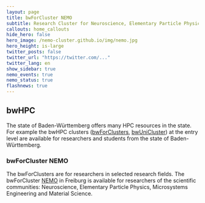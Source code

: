 ```yaml
---
layout: page
title: bwForCluster NEMO
subtitle: Research Cluster for Neuroscience, Elementary Particle Physics, Microsystems Engineering and Materials Science (NEMO)
callouts: home_callouts
hide_hero: false
hero_image: /nemo-cluster.github.io/img/nemo.jpg
hero_height: is-large
twitter_posts: false
twitter_url: "https://twitter.com/..."
twitter_lang: en
show_sidebar: true
nemo_events: true
nemo_status: true
flashnews: true
---
```


## bwHPC

The state of Baden-Württemberg offers many HPC resources in the state.
For example the bwHPC clusters ([bwForClusters](/bwhpc/), [bwUniCluster](/bwunicluster/)) at the entry level
are available for researchers and students from the state of Baden-Württemberg.

### bwForCluster NEMO

The bwForClusters are for researchers in selected research fields.
The bwForCluster [NEMO](/nemo/) in Freiburg is available for researchers of the scientific communities:
Neuroscience, Elementary Particle Physics, Microsystems Engineering and Material Science.
